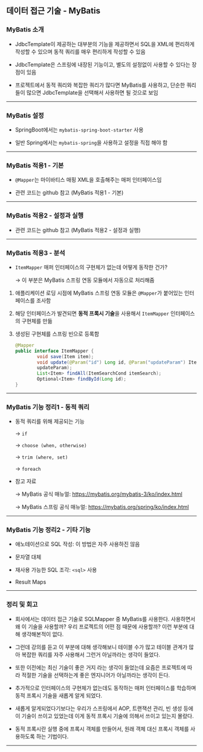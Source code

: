 ## 데이터 접근 기술 - MyBatis

### MyBatis 소개

- JdbcTemplate이 제공하는 대부분의 기능을 제공하면서 SQL을 XML에 편리하게 작성할 수 있으며 동적 쿼리를 매우 편리하게 작성할 수 있음

- JdbcTemplate은 스프링에 내장된 기능이고, 별도의 설정없이 사용할 수 있다는 장점이 있음

- 프로젝트에서 동적 쿼리와 복잡한 쿼리가 많다면 MyBatis를 사용하고, 단순한 쿼리들이 많으면 JdbcTemplate을 선택해서 사용하면 될 것으로 보임

---

### MyBatis 설정

- SpringBoot에서는 `mybatis-spring-boot-starter` 사용

- 일반 Spring에서는 `mybatis-spring`을 사용하고 설정을 직접 해야 함

---

### MyBatis 적용1 - 기본

- `@Mapper`는 마이바티스 매핑 XML을 호출해주는 매퍼 인터페이스임

- 관련 코드는 github 참고 (MyBatis 적용1 - 기본)

---

### MyBatis 적용2 - 설정과 실행

- 관련 코드는 github 참고 (MyBatis 적용2 - 설정과 실행)

---

### MyBatis 적용3 - 분석

- `ItemMapper` 매퍼 인터페이스의 구현체가 없는데 어떻게 동작한 건가?

    → 이 부분은 MyBatis 스프링 연동 모듈에서 자동으로 처리해줌

1. 애플리케이션 로딩 시점에 MyBatis 스프링 연동 모듈은 `@Mapper`가 붙어있는 인터페이스를 조사함

2. 해당 인터페이스가 발견되면 **동적 프록시 기술**을 사용해서 `ItemMapper` 인터페이스의 구현체를 만듦

3. 생성된 구현체를 스프링 빈으로 등록함

    ```java
    @Mapper
    public interface ItemMapper {
            void save(Item item);
            void update(@Param("id") Long id, @Param("updateParam") ItemUpdateDto
            updateParam);
            List<Item> findAll(ItemSearchCond itemSearch);
            Optional<Item> findById(Long id);
    }
    ```

---

### MyBatis 기능 정리1 - 동적 쿼리

- 동적 쿼리를 위해 제공되는 기능

    → `if`

    → `choose (when, otherwise)`

    → `trim (where, set)`

    → `foreach`

- 참고 자료

    → MyBatis 공식 매뉴얼: https://mybatis.org/mybatis-3/ko/index.html

    → MyBatis 스프링 공식 매뉴얼: https://mybatis.org/spring/ko/index.html

---

### MyBatis 기능 정리2 - 기타 기능

- 애노테이션으로 SQL 작성: 이 방법은 자주 사용하진 않음

- 문자열 대체

- 재사용 가능한 SQL 조각: `<sql>` 사용

- Result Maps

---

### 정리 및 회고

- 회사에서는 데이터 접근 기술로 SQLMapper 중 MyBatis를 사용한다. 사용하면서 왜 이 기술을 사용할까? 우리 프로젝트의 어떤 점 때문에 사용할까? 이런 부분에 대해 생각해본적이 없다.

- 그런데 강의를 듣고 이 부분에 대해 생각해보니 테이블 수가 많고 테이블 관계가 많아 복잡한 쿼리를 자주 사용해서 그런거 아닐까라는 생각이 들었다.

- 또한 이전에는 최신 기술이 좋은 거지 라는 생각이 들었는데 요즘은 프로젝트에 따라 적절한 기술을 선택하는게 좋은 엔지니어가 아닐까라는 생각이 든다.

- 추가적으로 인터페이스의 구현체가 없는데도 동작하는 매퍼 인터페이스를 학습하며 동적 프록시 기술을 새롭게 알게 되었다.

- 새롭게 알게되었다기보다는 우리가 스프링에서 AOP, 트랜잭션 관리, 빈 생성 등에 이 기술이 쓰이고 있었는데 이게 동적 프록시 기술에 의해서 쓰이고 있는지 몰랐다.

- 동적 프록시란 실행 중에 프록시 객체를 만들어서, 원래 객체 대신 프록시 객체를 사용하도록 하는 기법이다.

---